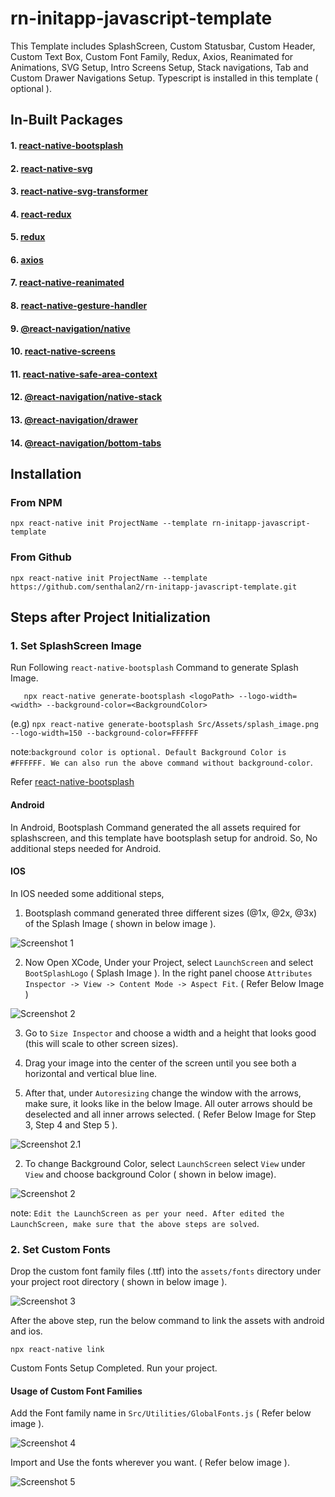 # rn-initapp-javascript-template
This Template includes SplashScreen, Custom Statusbar, Custom Header, Custom Text Box, Custom Font Family,  Redux, Axios, Reanimated for Animations, SVG Setup, Intro Screens Setup, Stack navigations, Tab and Custom Drawer Navigations Setup. Typescript is installed in this template ( optional ).

## In-Built Packages

#### 1.  [react-native-bootsplash](https://www.npmjs.com/package/react-native-bootsplash)
#### 2.  [react-native-svg](https://www.npmjs.com/package/react-native-svg)
#### 3.  [react-native-svg-transformer](https://www.npmjs.com/package/react-native-svg-transformer)
#### 4.  [react-redux](https://www.npmjs.com/package/react-redux)
#### 5.  [redux](https://www.npmjs.com/package/redux)
#### 6.  [axios](https://axios-http.com/)
#### 7.  [react-native-reanimated](https://docs.swmansion.com/react-native-reanimated/)
#### 8.  [react-native-gesture-handler](https://docs.swmansion.com/react-native-gesture-handler/)
#### 9.  [@react-navigation/native](https://reactnavigation.org/)
#### 10.  [react-native-screens](https://www.npmjs.com/package/react-native-screens)
#### 11. [react-native-safe-area-context](https://www.npmjs.com/package/react-native-safe-area-context)
#### 12. [@react-navigation/native-stack](https://reactnavigation.org/docs/native-stack-navigator/)
#### 13. [@react-navigation/drawer](https://reactnavigation.org/docs/drawer-based-navigation/)
#### 14. [@react-navigation/bottom-tabs](https://reactnavigation.org/docs/bottom-tab-navigator/)

## Installation

### From NPM
    npx react-native init ProjectName --template rn-initapp-javascript-template

### From Github
    npx react-native init ProjectName --template https://github.com/senthalan2/rn-initapp-javascript-template.git

## Steps after Project Initialization
  ### 1. Set SplashScreen Image
  
  Run Following ```react-native-bootsplash``` Command to generate Splash Image.
    
       npx react-native generate-bootsplash <logoPath> --logo-width=<width> --background-color=<BackgroundColor>
  
  (e.g) ```npx react-native generate-bootsplash Src/Assets/splash_image.png --logo-width=150 --background-color=FFFFFF```
  
  note:```background color is optional. Default Background Color is #FFFFFF. We can also run the above command without background-color```.
  
  Refer [react-native-bootsplash](https://www.npmjs.com/package/react-native-bootsplash)
  
  #### Android
  
  In Android, Bootsplash Command generated the all assets required for splashscreen, and this template have bootsplash setup for android. So, No           additional steps needed for Android.
  
  #### IOS
  
  In IOS needed some additional steps,
  
  1. Bootsplash command generated three different sizes (@1x, @2x, @3x) of the Splash Image ( shown in below image ).
 
  ![Screenshot 1](https://user-images.githubusercontent.com/43330632/160339614-f1b148d7-601d-490e-a778-b92b7fb46f06.png)

  2. Now Open XCode, Under your Project, select ```LaunchScreen``` and select ```BootSplashLogo``` ( Splash Image ). In the right panel choose                ```Attributes Inspector -> View -> Content Mode -> Aspect Fit```. ( Refer Below Image )
  
  ![Screenshot 2](https://user-images.githubusercontent.com/43330632/160341018-b1071616-8380-4cfb-863f-705e392e0db8.png)

  3. Go to ```Size Inspector``` and choose a width and a height that looks good (this will scale to other screen sizes).
  
  4. Drag your image into the center of the screen until you see both a horizontal and vertical blue line.
  
  5. After that, under ```Autoresizing``` change the window with the arrows, make sure, it looks like in the below Image. All outer arrows should be deselected   and all inner arrows selected. ( Refer Below Image for Step 3, Step 4 and Step 5 ).

  ![Screenshot 2.1](https://user-images.githubusercontent.com/43330632/160342037-b1dba55f-3064-4e72-8427-6511f46b165b.png)
 
  2. To change Background Color, select ```LaunchScreen``` select ```View``` under ```View``` and choose background Color ( shown in below image).

  ![Screenshot 2](https://user-images.githubusercontent.com/43330632/160225900-4c93c7f1-a96b-499c-893b-315569d6c25c.png)
  
  note: ```Edit the LaunchScreen as per your need. After edited the LaunchScreen, make sure that the above steps are solved```.
  
  ### 2. Set Custom Fonts
  
  Drop the custom font family files (.ttf) into the ```assets/fonts``` directory under your project root directory ( shown in below image ).
  
  ![Screenshot 3](https://user-images.githubusercontent.com/43330632/160223350-21284c7a-adfb-4411-9f85-da93c7833693.png)
  
  After the above step, run the below command to link the assets with android and ios.
  
    npx react-native link
  
  Custom Fonts Setup Completed. Run your project.
  
  #### Usage of Custom Font Families
  
  Add the Font family name in ```Src/Utilities/GlobalFonts.js``` ( Refer below image ).
  
  ![Screenshot 4](https://user-images.githubusercontent.com/43330632/160224862-a9bb483c-e956-4387-b0cd-c25ab8f58a0a.png)

  Import and Use the fonts wherever you want. ( Refer below image ).
  
  ![Screenshot 5](https://user-images.githubusercontent.com/43330632/160224962-3ac80311-acf7-4917-a752-56faf3776a4e.png)


  





